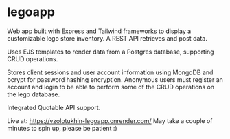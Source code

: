 # legoapp
Web app built with Express and Tailwind frameworks to display a customizable lego store inventory. A REST API retrieves and post data. 

Uses EJS templates to render data from a Postgres database, supporting CRUD operations. 

Stores client sessions and user account information using MongoDB and bcrypt for password hashing encryption. Anonymous users must register an account and login to be able to perform some of the CRUD operations on the lego database.  

Integrated Quotable API support.

Live at: https://vzolotukhin-legoapp.onrender.com/
May take a couple of minutes to spin up, please be patient :)

